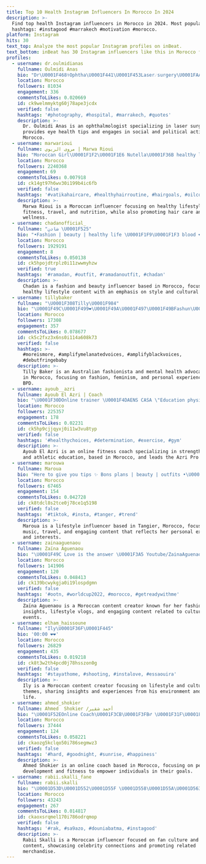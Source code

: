 ```yaml
---
title: Top 10 Health Instagram Influencers In Morocco In 2024
description: >-
  Find top health Instagram influencers in Morocco in 2024. Most popular
  hashtags: #instagood #marrakech #motivation #morocco.
platform: Instagram
hits: 30
text_top: Analyze the most popular Instagram profiles on inBeat.
text_bottom: inBeat has 30 Instagram influencers like this in Morocco for you to pitch.
profiles:
  - username: dr.oulmidianas
    fullname: Oulmidi Anas
    bio: "Dr\U0001F468‍⚕️Ophtha\U0001F441️\U0001F453Laser☄️surgery\U0001FAA1 kech\U0001F1F2\U0001F1E6 \U0001F6A9Tips for eye health&Sight Social&Political Activist ✈️\U0001F1F2\U0001F1EB\U0001F1FA\U0001F1F2\U0001F1EA\U0001F1F8\U0001F1EE\U0001F1F9\U0001F1E9\U0001F1EA\U0001F1F8\U0001F1EA\U0001F1EA\U0001F1EA\U0001F1F7\U0001F1FA\U0001F1E9\U0001F1F0\U0001F1EB\U0001F1EE\U0001F1F1\U0001F1FA\U0001F1E8\U0001F1FF\U0001F1ED\U0001F1F7\U0001F1EC\U0001F1F7\U0001F1F9\U0001F1F7\U0001F1F9\U0001F1F3\U0001F1EA\U0001F1EC\U0001F1E8\U0001F1E9\U0001F1F2\U0001F1F1\U0001F1F1\U0001F1FE\U0001F1E7\U0001F1ED\U0001F1E8\U0001F1F7\U0001F1E9\U0001F1F4\U0001F1E8\U0001F1EC\U0001F1E7\U0001F1EA\U0001F1F3\U0001F1F1 Rdv"
    location: Morocco
    followers: 81034
    engagement: 336
    commentsToLikes: 0.020669
    id: ck9welmmyktg60j78ape3jcdx
    verified: false
    hashtags: '#photography, #hospital, #marrakech, #quotes'
    description: >-
      Dr. Oulmidi Anas is an ophthalmologist specializing in laser surgery. He
      provides eye health tips and engages in social and political activism in
      Morocco.
  - username: marwarioui
    fullname: مروى الريوي | Marwa Rioui
    bio: "Moroccan Girl\U0001F1F2\U0001F1E6 Nutella\U0001F36B healthy lifestyle\U0001F957Gym\U0001F3CB️‍♀️travel\U0001F9F3 business inquiries:marwariouiluxury@gmail.com tiktok account:marwarioui Contact 0648960329"
    location: Morocco
    followers: 2240368
    engagement: 69
    commentsToLikes: 0.007918
    id: ck14gt97h6wv30i199b4ic6fb
    verified: false
    hashtags: '#vatikahaircare, #healthyhairroutine, #hairgoals, #oilconcoction'
    description: >-
      Marwa Rioui is a Moroccan influencer focusing on healthy lifestyle,
      fitness, travel, and nutrition, while also promoting hair care and
      wellness.
  - username: chadanofficial_
    fullname: "شادن \U0001F525"
    bio: "•Fashion | beauty | healthy life \U0001F1F9\U0001F1F3 blood ❤️ \U0001F1F0\U0001F1FC\U0001F4CD❤️ •@chadanworld •For business inquiries: \U0001D686\U0001D691\U0001D68A\U0001D69D\U0001D69C:+96599661686 \U0001F4E9chadanidaimond@gmail.com"
    location: Morocco
    followers: 1929191
    engagement: 8
    commentsToLikes: 0.050138
    id: ck5hpojdtrplz0i11zwwmyhzw
    verified: true
    hashtags: '#ramadan, #outfit, #ramadanoutfit, #chadan'
    description: >-
      Chadan is a fashion and beauty influencer based in Morocco, focusing on
      healthy lifestyle content with an emphasis on style and cultural themes.
  - username: tillybaker
    fullname: "\U0001F308Tilly\U0001F984"
    bio: "\U0001F49C\U0001F499❤️\U0001F49A\U0001F497\U0001F49BFashun\U0001F49B\U0001F497\U0001F49A❤️\U0001F499\U0001F49C. ✨Treat.Yo.Self... Australia✨. \U0001F308 Fashionista \U0001F451 Feminist\U0001F46DMental Health Advocate and BPD battler \U0001F44A ☔️ \U0001F496 she/her\U0001F308"
    location: Morocco
    followers: 17308
    engagement: 357
    commentsToLikes: 0.078677
    id: ck5c2fxz3x6ns0i114a608k73
    verified: false
    hashtags: >-
      #moreismore, #amplifymelanatedvoices, #amplifyblackvoices,
      #debutfringebaby
    description: >-
      Tilly Baker is an Australian fashionista and mental health advocate based
      in Morocco, focusing on fashion, feminism, and personal experiences with
      BPD.
  - username: ayoub__azri
    fullname: Ayoub El Azri | Coach
    bio: "\U0001F30DOnline trainer \U0001F4DAENS CASA \"Education physique et sportive\" \U0001F4DCCoach \"Force athlétique\" IPF \U0001F4E9Coaching team: @azri_pro_team \U0001F3A9@afleteathletics"
    location: Morocco
    followers: 225357
    engagement: 178
    commentsToLikes: 0.02231
    id: ck5hp9cjjqyxj0i11w3vu8typ
    verified: false
    hashtags: '#healthychoices, #determination, #exercise, #gym'
    description: >-
      Ayoub El Azri is an online fitness coach specializing in strength training
      and athletic education, based in Morocco, and leads the Azri Pro Team.
  - username: marouwa
    fullname: Maroua
    bio: "Here to give you tips ✨ Bons plans | beauty | outfits •\U0001F4CDTangier •\U0001F4E9 marouwa.ig@gmail.com •\U0001F476\U0001F3FB & \U0001F436 mommy"
    location: Morocco
    followers: 67465
    engagement: 154
    commentsToLikes: 0.042728
    id: ck8tdcl8s2tce0j78ce1q5198
    verified: false
    hashtags: '#tiktok, #insta, #tanger, #trend'
    description: >-
      Maroua is a lifestyle influencer based in Tangier, Morocco, focusing on
      music, travel, and engaging content that reflects her personal experiences
      and interests.
  - username: zainaaguenaou
    fullname: Zaïna Aguenaou
    bio: "\U0001F49C Love is the answer \U0001F3A5 Youtube/ZainaAguenaou ✉️ zainaguenaou@gmail.com"
    location: Morocco
    followers: 141906
    engagement: 120
    commentsToLikes: 0.048413
    id: ck139bcwykgja0i19lospdgmn
    verified: false
    hashtags: '#ootn, #worldcup2022, #morocco, #getreadywithme'
    description: >-
      Zaïna Aguenaou is a Moroccan content creator known for her fashion
      insights, lifestyle vlogs, and engaging content related to cultural
      events.
  - username: elham_haissoune
    fullname: "Ily\U0001F36F\U0001F445"
    bio: '00:00 ❤️❤️'
    location: Morocco
    followers: 26829
    engagement: 435
    commentsToLikes: 0.019218
    id: ck8t3w2th4pcd0j78hsszon0g
    verified: false
    hashtags: '#stayathome, #shooting, #instalove, #essaouira'
    description: >-
      Ily is a Moroccan content creator focusing on lifestyle and cultural
      themes, sharing insights and experiences from his environment and daily
      life.
  - username: ahmed_shokier
    fullname: Ahmed  Shokier /أحمد شقير
    bio: "\U0001F52EOnline Coach\U0001F3CB\U0001F3FB‍♂️ \U0001F31F\U0001F47BSnapchat: ahmed_shokier\U0001F47B"
    location: Morocco
    followers: 37444
    engagement: 124
    commentsToLikes: 0.058221
    id: ckaozg5kclqo50i786segmwz3
    verified: false
    hashtags: '#hard, #goodnight, #sunrise, #happiness'
    description: >-
      Ahmed Shokier is an online coach based in Morocco, focusing on personal
      development and fitness to empower individuals in their goals.
  - username: rabii.skalli_fane
    fullname: rabii.skalli
    bio: "\U0001D53D\U0001D552\U0001D55F \U0001D558\U0001D55A\U0001D563\U0001D55D⚡⁦\U0001F499 \U0001D55E\U0001D56A \U0001D564\U0001D565\U0001D552\U0001D563⚡\U0001F499:@rabii.skalli @sa9azo.store⚡\U0001F499 \U0001F451\U0001D634\U0001D6229\U0001D622\U0001D63B\U0001D63B\U0001D630\U0001F451 https://youtu.be/e6nOVHN3y5A"
    location: Morocco
    followers: 43243
    engagement: 267
    commentsToLikes: 0.014817
    id: ckaoxsrqmel170i786odrqmop
    verified: false
    hashtags: '#rak, #sa9azo, #douniabatma, #instagood'
    description: >-
      Rabii Skalli is a Moroccan influencer focused on fan culture and lifestyle
      content, showcasing celebrity connections and promoting related
      merchandise.
---
```


